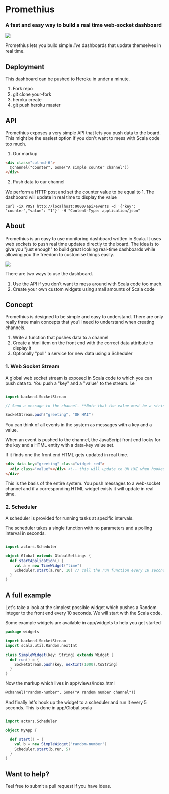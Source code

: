 # Promethius

### A fast and easy way to build a real time web-socket dashboard

![](https://feminema.files.wordpress.com/2012/06/prometheus-film-head.jpg)

Promethius lets you build simple *live* dashboards that update themselves in real time.

## Deployment

This dashboard can be pushed to Heroku in under a minute.

1. Fork repo
2. git clone your-fork
3. heroku create
4. git push heroku master

## API

Promethius exposes a very simple API that lets you push data to the board. This might be the easiest option if you don't want to mess with Scala code too much.

1. Our markup

```html
<div class="col-md-6">
  @channel("counter", Some("A simple counter channel"))
</div>
```

2. Push data to our channel

We perform a HTTP post and set the counter value to be equal to 1. The dashboard will update in real time to display the value

```
curl -iX POST http://localhost:9000/api/events -d '{"key": "counter","value": "1"}' -H "Content-Type: application/json"
```

## About

Promethius is an easy to use monitoring dashboard written in Scala. It uses web sockets to push real time updates directly
to the board. The idea is to give you "just enough" to build great looking real-time dashboards
while allowing you the freedom to customise things easily.

![](https://raw.githubusercontent.com/owainlewis/ripley/master/public/images/preview.png)

There are two ways to use the dashboard.

1. Use the API if you don't want to mess around with Scala code too much.
2. Create your own custom widgets using small amounts of Scala code

## Concept

Promethius is designed to be simple and easy to understand. 
There are only really three main concepts that you'll need to understand when creating channels.

1. Write a function that pushes data to a channel
2. Create a html item on the front end with the correct data attribute to display it
3. Optionally "poll" a service for new data using a Scheduler

### 1. Web Socket Stream

A global web socket stream is exposed in Scala code to which you can push data to. You push a "key" and a "value" to the stream. I.e

```scala

import backend.SocketStream

// Send a message to the channel. **Note that the value must be a string**

SocketStream.push("greeting", "OH HAI")

```

You can think of all events in the system as messages with a key and a value.

When an event is pushed to the channel, the JavaScript front end looks for the key and a HTML entity with a data-key value set.

If it finds one the front end HTML gets updated in real time.

```html
<div data-key="greeting" class="widget red">
  <div class="value"></div> <!-- this will update to OH HAI when hooked up -->
</div>
```

This is the basis of the entire system. You push messages to a web-socket channel and if a corresponding HTML widget exists it will update in real time.

### 2. Scheduler

A scheduler is provided for running tasks at specific intervals.

The scheduler takes a single function with no parameters and a polling interval in seconds.


```scala

import actors.Scheduler

object Global extends GlobalSettings {
  def startApplication() {
    val a = new TimeWidget("time")
    Scheduler.start(a.run, 10) // call the run function every 10 seconds
  }
}

```

## A full example

Let's take a look at the simplest possible widget which pushes a Random integer to the front end every 10 seconds. We will start with the Scala code.

Some example widgets are available in app/widgets to help you get started

```scala
package widgets

import backend.SocketStream
import scala.util.Random.nextInt

class SimpleWidget(key: String) extends Widget {
  def run() = {
    SocketStream.push(key, nextInt(1000).toString)
  }
}
```

Now the markup which lives in app/views/index.html

```html
@channel("random-number", Some("A random number channel"))
```

And finally let's hook up the widget to a scheduler and run it every 5 seconds. This is done in app/Global.scala

```scala

import actors.Scheduler

object MyApp {

  def start() = {
    val b = new SimpleWidget("random-number")
    Scheduler.start(b.run, 5)
  }
}
```



## Want to help?

Feel free to submit a pull request if you have ideas.
